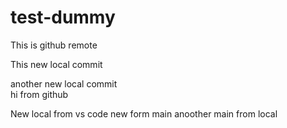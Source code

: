 # test-dummy

This is github remote

This new local commit

another new local commit
<br>
hi from github

New local from vs code
new form main
anoother main from local
